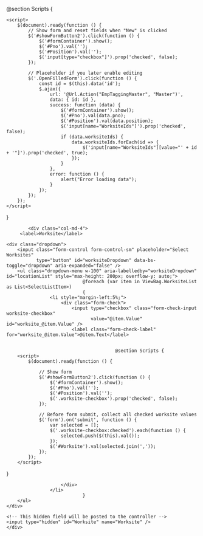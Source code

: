 <!-- Scripts -->
@section Scripts {
    <script src="https://cdnjs.cloudflare.com/ajax/libs/jquery/3.7.1/jquery.min.js"></script>

    <script>
        $(document).ready(function () {
            // Show form and reset fields when "New" is clicked
            $('#showFormButton2').click(function () {
                $('#formContainer').show();
                $('#Pno').val('');
                $('#Position').val('');
                $('input[type="checkbox"]').prop('checked', false);
            });

            // Placeholder if you later enable editing
            $('.OpenFilledForm').click(function () {
                const id = $(this).data('id');
                $.ajax({
                    url: '@Url.Action("EmpTaggingMaster", "Master")',
                    data: { id: id },
                    success: function (data) {
                        $('#formContainer').show();
                        $('#Pno').val(data.pno);
                        $('#Position').val(data.position);
                        $('input[name="WorksiteIds"]').prop('checked', false);
                        if (data.worksiteIds) {
                            data.worksiteIds.forEach(id => {
                                $('input[name="WorksiteIds"][value="' + id + '"]').prop('checked', true);
                            });
                        }
                    },
                    error: function () {
                        alert("Error loading data");
                    }
                });
            });
        });
    </script>
}


            <div class="col-md-4">
         <label>Worksite</label>

    <div class="dropdown">
        <input class="form-control form-control-sm" placeholder="Select Worksites"
               type="button" id="worksiteDropdown" data-bs-toggle="dropdown" aria-expanded="false" />
        <ul class="dropdown-menu w-100" aria-labelledby="worksiteDropdown" id="locationList" style="max-height: 200px; overflow-y: auto;">
                                @foreach (var item in ViewBag.WorksiteList as List<SelectListItem>)
                                {
                    <li style="margin-left:5%;">
                        <div class="form-check">
                            <input type="checkbox" class="form-check-input worksite-checkbox"
                                   value="@item.Value" id="worksite_@item.Value" />
                            <label class="form-check-label" for="worksite_@item.Value">@item.Text</label>


                                            @section Scripts {
        <script>
            $(document).ready(function () {

                // Show form
                $('#showFormButton2').click(function () {
                    $('#formContainer').show();
                    $('#Pno').val('');
                    $('#Position').val('');
                    $('.worksite-checkbox').prop('checked', false);
                });

                // Before form submit, collect all checked worksite values
                $('form').on('submit', function () {
                    var selected = [];
                    $('.worksite-checkbox:checked').each(function () {
                        selected.push($(this).val());
                    });
                    $('#Worksite').val(selected.join(','));
                });
            });
        </script>
}


                        </div>
                    </li>
                                }
        </ul>
    </div>

    <!-- This hidden field will be posted to the controller -->
    <input type="hidden" id="Worksite" name="Worksite" />
    </div>
